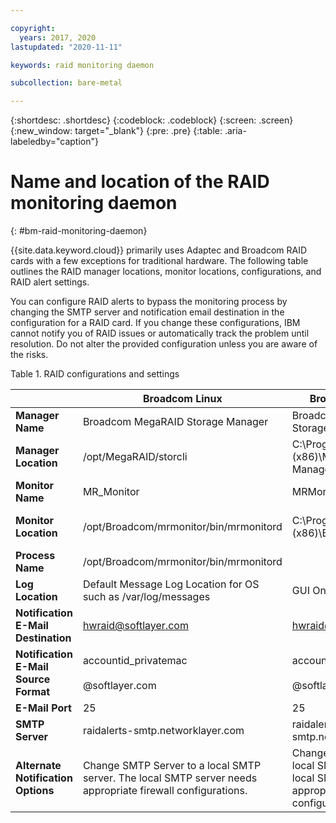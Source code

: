 ```yaml
---

copyright:
  years: 2017, 2020
lastupdated: "2020-11-11"

keywords: raid monitoring daemon

subcollection: bare-metal

---
```


{:shortdesc: .shortdesc}
{:codeblock: .codeblock}
{:screen: .screen}
{:new_window: target="_blank"}
{:pre: .pre}
{:table: .aria-labeledby="caption"}

# Name and location of the RAID monitoring daemon
{: #bm-raid-monitoring-daemon}

{{site.data.keyword.cloud}} primarily uses Adaptec and Broadcom RAID cards with a few exceptions for traditional hardware. The following table outlines the RAID manager locations, monitor locations, configurations, and RAID alert settings.

You can configure RAID alerts to bypass the monitoring process by changing the SMTP server and notification email destination in the configuration for a RAID card. If you change these configurations, IBM cannot notify you of RAID issues or automatically track the problem until resolution. Do not alter the provided configuration unless you are aware of the risks.

<caption>Table 1. RAID configurations and settings</caption>

||Broadcom Linux|Broadcom Windows|Adaptec Linux|Adaptec Windows|
|---|---|---|---|---|
|**Manager Name**|Broadcom MegaRAID Storage Manager|Broadcom MegaRAID Storage Manager|Adaptec Storage Manager|Adaptec Storage Manager|
|**Manager Location**|/opt/MegaRAID/storcli|C:\Program Files (x86)\MegaRAID Storage Manager|/usr/StorMan|C:\Program Files\Adaptec\Adaptec Storage Manager|
|**Monitor Name**|MR_Monitor|MRMonitor|Adaptec Event Manager|Adaptec Event Manager|
|**Monitor Location**|/opt/Broadcom/mrmonitor/bin/mrmonitord|C:\Program Files (x86)\Broadcom\MRMonitor|/usr/StorMan|C:\Program Files\Adaptec\Adaptec Storage Manager|
|**Process Name**|/opt/Broadcom/mrmonitor/bin/mrmonitord|||||
|**Log Location**|Default Message Log Location for OS such as /var/log/messages|GUI Only|/usr/StorMan/RaidEvtA.log|GUI Only|
|**Notification E-Mail Destination**|[hwraid@softlayer.com](mailto:hwraid@softlayer.com)|[hwraid@softlayer.com](mailto:hwraid@softlayer.com)|[hwraid@softlayer.com](mailto:hwraid@softlayer.com)|[hwraid@softlayer.com](mailto:hwraid@softlayer.com)|
|**Notification E-Mail Source Format**|accountid_privatemac<br /><br />@softlayer.com|accountid_privatemac<br /><br />@softlayer.com|accountid_privatemac<br /><br />@softlayer.com|accountid_privatemac<br /><br />@softlayer.com|
|**E-Mail Port**|25|25|25|25|
|**SMTP Server**|raidalerts-smtp.networklayer.com|raidalerts-smtp.networklayer.com|raidalerts-smtp.networklayer.com|raidalerts-smtp.networklayer.com|
|**Alternate Notification Options**|Change SMTP Server to a local SMTP server. The local SMTP server needs appropriate firewall configurations.|Change SMTP Server to a local SMTP server. The local SMTP server needs appropriate firewall configurations.|Change SMTP Server to a local SMTP server. The local SMTP server needs appropriate firewall configurations.|Change SMTP Server to a local SMTP server. The local SMTP server needs appropriate firewall configurations.|
